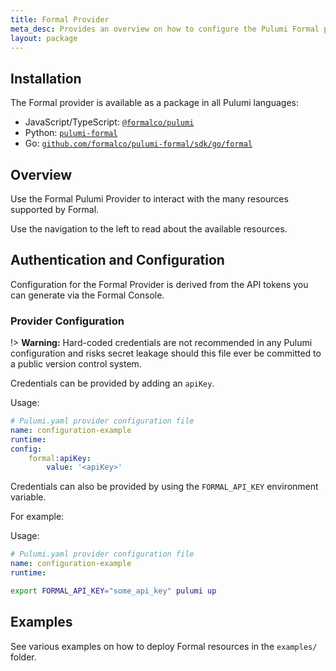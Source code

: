 ```yaml
---
title: Formal Provider
meta_desc: Provides an overview on how to configure the Pulumi Formal provider.
layout: package
---
```


## Installation

The Formal provider is available as a package in all Pulumi languages:

* JavaScript/TypeScript: [`@formalco/pulumi`](https://www.npmjs.com/package/@formalco/pulumi)
* Python: [`pulumi-formal`](https://pypi.org/project/pulumi-formal/)
* Go: [`github.com/formalco/pulumi-formal/sdk/go/formal`](https://pkg.go.dev/github.com/formalco/pulumi-formal/sdk/go/formal)

## Overview

Use the Formal Pulumi Provider to interact with the
many resources supported by Formal.

Use the navigation to the left to read about the available resources.

## Authentication and Configuration

Configuration for the Formal Provider is derived from the API tokens you can generate via the Formal Console.

### Provider Configuration

!> **Warning:** Hard-coded credentials are not recommended in any Pulumi
configuration and risks secret leakage should this file ever be committed to a
public version control system.

Credentials can be provided by adding an `apiKey`.

Usage:

```yaml
# Pulumi.yaml provider configuration file
name: configuration-example
runtime:
config:
    formal:apiKey:
        value: '<apiKey>'
```

Credentials can also be provided by using the `FORMAL_API_KEY` environment variable.

For example:

Usage:

```yaml
# Pulumi.yaml provider configuration file
name: configuration-example
runtime:

```

```bash
export FORMAL_API_KEY="some_api_key" pulumi up
```

## Examples

See various examples on how to deploy Formal resources in the `examples/` folder.